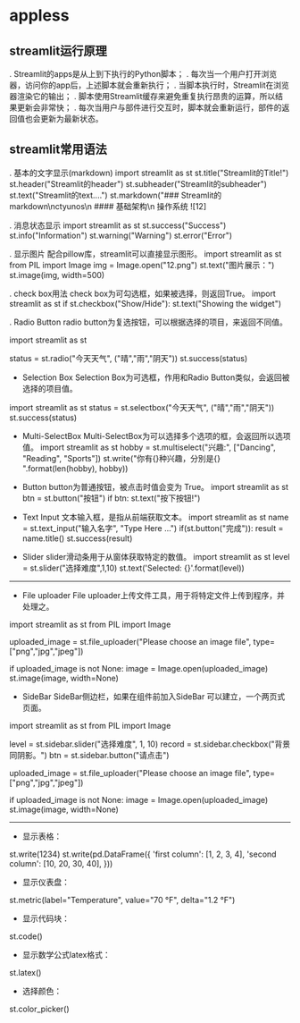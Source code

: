 # appless

## streamlit运行原理
. Streamlit的apps是从上到下执行的Python脚本；
. 每次当一个用户打开浏览器，访问你的app后，上述脚本就会重新执行；
. 当脚本执行时，Streamlit在浏览器渲染它的输出；
. 脚本使用Streamlit缓存来避免重复执行昂贵的运算，所以结果更新会非常快；
. 每次当用户与部件进行交互时，脚本就会重新运行，部件的返回值也会更新为最新状态。

## streamlit常用语法
. 基本的文字显示(markdown)
import streamlit as st
st.title("Streamlit的Title!")
st.header("Streamlit的header")
st.subheader("Streamlit的subheader")
st.text("Streamlit的text....")
st.markdown("### Streamlit的markdown\nctyunos\n #### 基础架构\n 操作系统 ![12]

. 消息状态显示
import streamlit as st
st.success("Success")
st.info("Information")
st.warning("Warning")
st.error("Error")

. 显示图片
配合pillow库，streamlit可以直接显示图形。
import streamlit as st
from PIL import Image
img = Image.open("12.png")
st.text("图片展示：")
st.image(img, width=500)

. check box用法
check box为可勾选框，如果被选择，则返回True。
import streamlit as st
if st.checkbox("Show/Hide"):
    st.text("Showing the widget")


. Radio Button
radio button为复选按钮，可以根据选择的项目，来返回不同值。

import streamlit as st

status = st.radio("今天天气", ("晴","雨","阴天"))
st.success(status)

- Selection Box
Selection Box为可选框，作用和Radio Button类似，会返回被选择的项目值。

import streamlit as st
status = st.selectbox("今天天气", ("晴","雨","阴天"))
st.success(status)

- Multi-SelectBox
Multi-SelectBox为可以选择多个选项的框，会返回所以选项值。
import streamlit as st
hobby = st.multiselect("兴趣:", ["Dancing", "Reading", "Sports"])
st.write("你有{}种兴趣，分別是{} ".format(len(hobby), hobby))

- Button
button为普通按钮，被点击时值会变为 True。
import streamlit as st
btn = st.button("按钮")
if btn:
    st.text("按下按钮!")

- Text Input
文本输入框，是指从前端获取文本。
import streamlit as st
name = st.text_input("输入名字", "Type Here …")
if(st.button("完成")):
    result = name.title()
    st.success(result)

- Slider
slider滑动条用于从窗体获取特定的数值。
import streamlit as st
level = st.slider("选择难度",1,10)
st.text('Selected: {}'.format(level))
--- 
- File uploader
File uploader上传文件工具，用于将特定文件上传到程序，并处理之。

import streamlit as st
from PIL import Image

uploaded_image = st.file_uploader("Please choose an image file", type=["png","jpg","jpeg"])

if uploaded_image is not None:
    image = Image.open(uploaded_image)
    st.image(image, width=None)

- SideBar 
SideBar侧边栏，如果在组件前加入SideBar 可以建立，一个两页式页面。

import streamlit as st
from PIL import Image

level = st.sidebar.slider("选择难度", 1, 10)
record = st.sidebar.checkbox("背景同阴影。")
btn = st.sidebar.button("请点击")

uploaded_image = st.file_uploader("Please choose an image file", type=["png","jpg","jpeg"])

if uploaded_image is not None:
    image = Image.open(uploaded_image)
    st.image(image, width=None)


---
- 显示表格：

st.write(1234)
st.write(pd.DataFrame({
     'first column': [1, 2, 3, 4],
     'second column': [10, 20, 30, 40],
 }))

- 显示仪表盘：

st.metric(label="Temperature", value="70 °F", delta="1.2 °F")

- 显示代码块：

st.code()

- 显示数学公式latex格式：

st.latex()

- 选择颜色：

st.color_picker()


